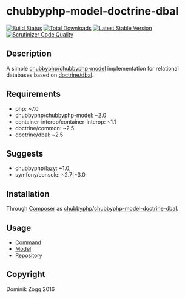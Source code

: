 # chubbyphp-model-doctrine-dbal

[![Build Status](https://api.travis-ci.org/chubbyphp/chubbyphp-model-doctrine-dbal.png?branch=master)](https://travis-ci.org/chubbyphp/chubbyphp-model-doctrine-dbal)
[![Total Downloads](https://poser.pugx.org/chubbyphp/chubbyphp-model-doctrine-dbal/downloads.png)](https://packagist.org/packages/chubbyphp/chubbyphp-model-doctrine-dbal)
[![Latest Stable Version](https://poser.pugx.org/chubbyphp/chubbyphp-model-doctrine-dbal/v/stable.png)](https://packagist.org/packages/chubbyphp/chubbyphp-model-doctrine-dbal)
[![Scrutinizer Code Quality](https://scrutinizer-ci.com/g/chubbyphp/chubbyphp-model-doctrine-dbal/badges/quality-score.png?b=master)](https://scrutinizer-ci.com/g/chubbyphp/chubbyphp-model-doctrine-dbal/?branch=master)

## Description

A simple [chubbyphp/chubbyphp-model][2] implementation for relational databases based on [doctrine/dbal][3].

## Requirements

 * php: ~7.0
 * chubbyphp/chubbyphp-model: ~2.0
 * container-interop/container-interop: ~1.1
 * doctrine/common: ~2.5
 * doctrine/dbal: ~2.5

## Suggests

 * chubbyphp/lazy: ~1.0,
 * symfony/console: ~2.7|~3.0

## Installation

Through [Composer](http://getcomposer.org) as [chubbyphp/chubbyphp-model-doctrine-dbal][1].

## Usage

 * [Command][4]
 * [Model][5]
 * [Repository][6]

[1]: https://packagist.org/packages/chubbyphp/chubbyphp-model-doctrine-dbal
[2]: https://github.com/chubbyphp/chubbyphp-model
[3]: https://github.com/doctrine/dbal
[4]: doc/Command.md
[5]: doc/Model.md
[6]: doc/Repository.md

## Copyright

Dominik Zogg 2016
